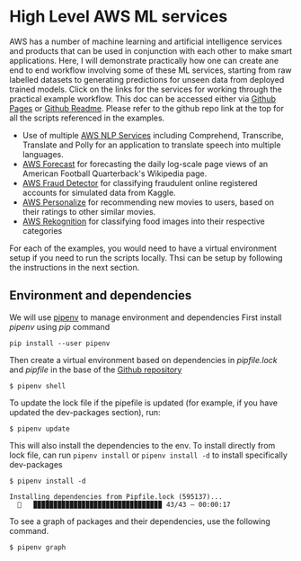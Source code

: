 # High Level AWS ML services

AWS has a number of machine learning and artificial intelligence services and products that can be used in 
conjunction with each other to make smart applications.  Here, I will demonstrate practically how one can 
create ane end to end workflow involving some of these ML services, starting from raw labelled datasets to generating 
predictions for unseen data from deployed trained models. Click on the links for the services for working through 
the practical example workflow. This doc can be accessed either via [Github Pages](https://ryankarlos.github.io/AWS-ML-services/) or [Github Readme](https://github.com/ryankarlos/AWS-ML-services#readme).
Please refer to the github repo link at the top for all the scripts referenced in the examples.

* Use of multiple [AWS NLP Services](projects/nlp) including Comprehend, Transcribe, Translate and Polly for an application to translate speech into multiple languages.
* [AWS Forecast](projects/forecast) for forecasting the daily log-scale page views of an American Football Quarterback's Wikipedia page.
* [AWS Fraud Detector](projects/fraud) for classifying fraudulent online registered accounts for simulated data from Kaggle.
* [AWS Personalize](projects/personalize) for recommending new movies to users, based on their ratings to other similar movies.
* [AWS Rekognition](projects/rekognition)  for classifying food images into their respective categories 

For each of the examples, you would need to have a virtual environment setup if you need to run the scripts locally. Thsi can be setup 
by following the instructions in the next section.

## Environment and dependencies

We will use [pipenv](https://pipenv.pypa.io/en/latest/install/#installing-packages-for-your-project) to manage environment and dependencies
First install *pipenv* using *pip* command

```shell
pip install --user pipenv
```

Then create a virtual environment based on dependencies in *pipfile.lock* and *pipfile* in the base of the [Github repository](https://github.com/ryankarlos/AWS-ML-services)

```shell
$ pipenv shell     
```

To update the lock file if the pipefile is updated (for example, if you  have updated the dev-packages section), run:

```shell
$ pipenv update
```
This will also install the dependencies to the env. To install directly from lock file, can run `pipenv install` or `pipenv install -d` to
install specifically dev-packages

```shell
$ pipenv install -d

Installing dependencies from Pipfile.lock (595137)...
  🐍   ▉▉▉▉▉▉▉▉▉▉▉▉▉▉▉▉▉▉▉▉▉▉▉▉▉▉▉▉▉▉▉▉ 43/43 — 00:00:17

```

To see a graph of packages and their dependencies, use the following command.

```shell
$ pipenv graph 
```
